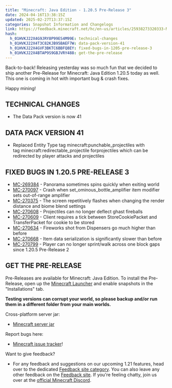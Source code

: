 ```yaml
---
title: "Minecraft: Java Edition - 1.20.5 Pre-Release 3"
date: 2024-04-16T13:38:15Z
updated: 2025-02-27T13:37:15Z
categories: Snapshot Information and Changelogs
link: https://feedback.minecraft.net/hc/en-us/articles/25938273320333-Minecraft-Java-Edition-1-20-5-Pre-Release-3
hash:
  h_01HVKJ22X4G9JRY8P99ES4M99E: technical-changes
  h_01HVKJ22X4T3C82KJB95BAEF7W: data-pack-version-41
  h_01HVKJ22X4GVF3BKTC6BBFQ8EY: fixed-bugs-in-1205-pre-release-3
  h_01HVKJ22X4BTAP9S9GBJVRY488: get-the-pre-release
---
```


Back-to-back! Releasing yesterday was so much fun that we decided to ship another Pre-Release for Minecraft: Java Edition 1.20.5 today as well. This one is coming in hot with important bug & crash fixes.

Happy mining!

## TECHNICAL CHANGES

- The Data Pack version is now 41

## DATA PACK VERSION 41

- Replaced Entity Type tag minecraft:punchable_projectiles with tag minecraft:redirectable_projectile forprojectiles which can be redirected by player attacks and projectiles

## FIXED BUGS IN 1.20.5 PRE-RELEASE 3

- [MC-269384](https://bugs.mojang.com/browse/MC-269384) - Panorama sometimes spins quickly when exiting world
- [MC-270097](https://bugs.mojang.com/browse/MC-270097) - Crash when set_ominous_bottle_amplifier item modifier sets out-of-range amplifier
- [MC-270375](https://bugs.mojang.com/browse/MC-270375) - The screen repetitively flashes when changing the render distance and biome blend settings
- [MC-270608](https://bugs.mojang.com/browse/MC-270608) - Projectiles can no longer deflect ghast fireballs
- [MC-270609](https://bugs.mojang.com/browse/MC-270609) - Client requires a tick between StoreCookiePacket and TransferPacket for cookie to be stored
- [MC-270634](https://bugs.mojang.com/browse/MC-270634) - Fireworks shot from Dispensers go much higher than before
- [MC-270668](https://bugs.mojang.com/browse/MC-270668) - Item data serialization is significantly slower than before
- [MC-270799](https://bugs.mojang.com/browse/MC-270799) - Player can no longer sprint/walk across one block gaps since 1.20.5 Pre-Release 2

## GET THE PRE-RELEASE

Pre-Releases are available for Minecraft: Java Edition. To install the Pre-Release, open up the [Minecraft Launcher](https://www.minecraft.net/download.html) and enable snapshots in the "Installations" tab.

**Testing versions can corrupt your world, so please backup and/or run them in a different folder from your main worlds.**

Cross-platform server jar:

- [Minecraft server jar](https://piston-data.mojang.com/v1/objects/5ac067ccc569ef9e2177cf4331c8e82d3e072692/server.jar)

Report bugs here:

- [Minecraft issue tracker](https://bugs.mojang.com/projects/MC/summary)!

Want to give feedback?

- For any feedback and suggestions on our upcoming 1.21 features, head over to the dedicated [Feedback site category](https://aka.ms/Minecraft121Feedback). You can also leave any other feedback on the [Feedback site](https://feedback.minecraft.net/). If you're feeling chatty, join us over at the [official Minecraft Discord](https://discordapp.com/invite/minecraft).
